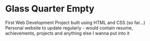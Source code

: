 # Glass Quarter Empty

First Web Development Project built using HTML and CSS (so far...)
Personal website to update regularly - would contain resume, achievements, projects and anything else I wanna put into it 